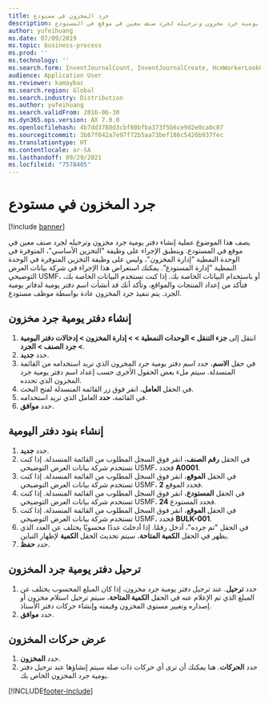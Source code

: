 ```yaml
---
title: جرد المخزون في مستودع
description: يصف هذا الموضوع عملية إنشاء دفتر يومية جرد مخزون وترحيله لجرد صنف معين في موقع في المستودع.
author: yufeihuang
ms.date: 07/09/2019
ms.topic: business-process
ms.prod: ''
ms.technology: ''
ms.search.form: InventJournalCount, InventJournalCreate, HcmWorkerLookUp, InventItemIdLookupSimple, InventLocationIdLookup, WMSLocationIdLookup, InventTrans
audience: Application User
ms.reviewer: kamaybac
ms.search.region: Global
ms.search.industry: Distribution
ms.author: yufeihuang
ms.search.validFrom: 2016-06-30
ms.dyn365.ops.version: AX 7.0.0
ms.openlocfilehash: 4b7dd3788d3cbf80bfba373f5b6ce9d2e0ca0c07
ms.sourcegitcommit: 3b87f042a7e97f72b5aa73bef186c5426b937fec
ms.translationtype: HT
ms.contentlocale: ar-SA
ms.lasthandoff: 09/29/2021
ms.locfileid: "7578405"
---
```

# <a name="count-inventory-in-a-warehouse"></a>جرد المخزون في مستودع

[!include [banner](../../includes/banner.md)]

يصف هذا الموضوع عملية إنشاء دفتر يومية جرد مخزون وترحيله لجرد صنف معين في موقع في المستودع. وينطبق الإجراء على وظيفة "التخزين الأساسي"، المتوفرة في الوحدة النمطية "إدارة المخزون"، وليس على وظيفة التخزين المتوفرة في الوحدة النمطية "إدارة المستودع". يمكنك استعراض هذا الإجراء في شركة بيانات العرض التوضيحي USMF، أو باستخدام البيانات الخاصة بك. إذا كنت تستخدم البيانات الخاصة بك، فتأكد من إعداد المنتجات والمواقع، وتأكد أنك قد أنشأت اسم دفتر يومية لدفاتر يومية الجرد. يتم تنفيذ جرد المخزون عادة بواسطة موظف مستودع.


## <a name="create-an-inventory-counting-journal"></a>إنشاء دفتر يومية جرد مخزون
1. انتقل إلى **جزء التنقل > الوحدات النمطية > > إدارة المخزون > إدخالات دفتر اليومية > جرد الصنف > الجرد**.
2. حدد **جديد**.
3. في حقل **الاسم**، حدد اسم دفتر يومية جرد المخزون الذي تريد استخدامه من القائمة المنسدلة. سيتم ملء بعض الحقول الأخرى حسب إعداد اسم دفتر يومية جرد المخزون الذي تحدده.  
4. في الحقل **العامل**، انقر فوق زر القائمة المنسدلة لفتح البحث.
5. في القائمة، **حدد** العامل الذي تريد استخدامه.
6. حدد **موافق**.

## <a name="create-journal-lines"></a>إنشاء بنود دفتر اليومية
1. حدد **جديد**.
2. في الحقل **رقم الصنف**، انقر فوق السجل المطلوب من القائمة المنسدلة. إذا كنت تستخدم شركة بيانات العرض التوضيحي USMF، فحدد **A0001**.  
3. في الحقل **الموقع**، انقر فوق السجل المطلوب من القائمة المنسدلة. إذا كنت تستخدم شركة بيانات العرض التوضيحي USMF، فحدد الموقع **2**.
4. في الحقل **المستودع**، انقر فوق السجل المطلوب من القائمة المنسدلة. إذا كنت تستخدم شركة بيانات العرض التوضيحي USMF، فحدد المستودع **24**.  
5. في الحقل **الموقع**، انقر فوق السجل المطلوب من القائمة المنسدلة. إذا كنت تستخدم شركة بيانات العرض التوضيحي USMF، فحدد **BULK-001**.  
6. في الحقل "تم جرده"، أدخل رقمًا. إذا أدخلتَ عددًا محسوبًا يختلف عن العدد الذي يظهر في الحقل **الكمية المتاحة**، سيتم تحديث الحقل **الكمية** لإظهار التباين.  
7. حدد **حفظ**.

## <a name="post-the-inventory-counting-journal"></a>ترحيل دفتر يومية جرد المخزون
1. حدد **ترحيل**. عند ترحيل دفتر يومية جرد مخزون، إذا كان المبلغ المحسوب يختلف عن المبلغ الذي تم الإعلام عنه في الحقل **الكمية المتاحة**، سيتم ترحيل استلام مخزون أو إصداره وتغيير مستوى المخزون وقيمته وإنشاء حركات دفتر الأستاذ.
2. حدد **موافق**.

## <a name="view-inventory-transactions"></a>عرض حركات المخزون
1. حدد **المخزون**.
2. حدد **الحركات**. هنا يمكنك أن ترى أي حركات ذات صلة سيتم إنشاؤها عند ترحيل دفتر يومية جرد المخزون الخاص بك.   



[!INCLUDE[footer-include](../../../includes/footer-banner.md)]